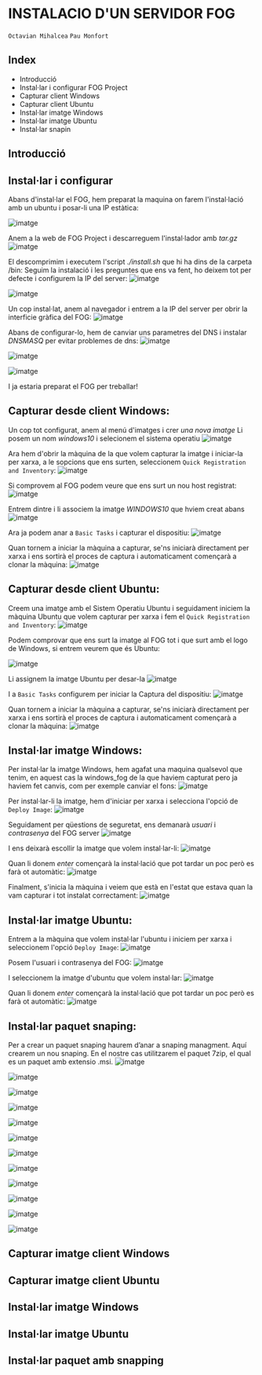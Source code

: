 # INSTALACIO D'UN SERVIDOR FOG

`Octavian Mihalcea`
`Pau Monfort`

## Index
* Introducció
* Instal·lar i configurar FOG Project
* Capturar client Windows
* Capturar client Ubuntu
* Instal·lar imatge Windows
* Instal·lar imatge Ubuntu
* Instal·lar snapin


## Introducció


## Instal·lar i configurar 

Abans d'instal·lar el FOG, hem preparat la maquina on farem l'instal·lació amb un ubuntu i posar-li una IP estàtica:

![imatge](/fotos/image11.png)

Anem a la web de FOG Project i descarreguem l'instal·lador amb _tar.gz_
![imatge](/fotos/image16.png)

El descomprimim i executem l'script _./install.sh_ que hi ha dins de la carpeta /bin:
Seguim la instalació i les preguntes que ens va fent, ho deixem tot per defecte i configurem la IP del server:
![imatge](/fotos/image17.png)

![imatge](/fotos/image12.png)

Un cop instal·lat, anem al navegador i entrem a la IP del server per obrir la interficie gràfica del FOG:
![imatge](/fotos/image5.png)

Abans de configurar-lo, hem de canviar uns parametres del DNS i instalar _DNSMASQ_ per evitar problemes de dns:
![imatge](/fotos/image22.png)

![imatge](/fotos/image19.png)

![imatge](/fotos/image8.png)

I ja estaria preparat el FOG per treballar!


## Capturar desde client Windows:

Un cop tot configurat, anem al menú d'imatges i crer _una nova imatge_
Li posem un nom _windows10_ i selecionem el sistema operatiu
![imatge](/fotos/image15.png)

Ara hem d'obrir la màquina de la que volem capturar la imatge i iniciar-la per xarxa, a le sopcions que ens surten, seleccionem `Quick Registration and Inventory`:
![imatge](/fotos/image10.png)

Si comprovem al FOG podem veure que ens surt un nou host registrat:
![imatge](/fotos/image24.png)

Entrem dintre i li associem la imatge _WINDOWS10_ que hviem creat abans
![imatge](/fotos/image7.png)

Ara ja podem anar a `Basic Tasks` i capturar el dispositiu:
![imatge](/fotos/image23.png)

Quan tornem a iniciar la màquina a capturar, se'ns iniciarà directament per xarxa i ens sortirà el proces de captura i automaticament començarà a clonar la màquina:
![imatge](/fotos/image1.png)


## Capturar desde client Ubuntu:

Creem una imatge amb el Sistem Operatiu Ubuntu i seguidament iniciem la màquina Ubuntu que volem capturar per xarxa i fem el `Quick Registration and Inventory`: 
![imatge](/fotos/image9.png)

Podem comprovar que ens surt la imatge al FOG tot i que surt amb el logo de Windows, si entrem veurem que és Ubuntu:

![imatge](/fotos/image10.png)

Li assignem la imatge Ubuntu per desar-la
![imatge](/fotos/image21.png)

I a `Basic Tasks` configurem per iniciar la Captura del dispositiu:
![imatge](/fotos/image6.png)

Quan tornem a iniciar la màquina a capturar, se'ns iniciarà directament per xarxa i ens sortirà el proces de captura i automaticament començarà a clonar la màquina:
![imatge](/fotos/image23.png)



## Instal·lar imatge Windows:

Per instal·lar la imatge Windows, hem agafat una maquina qualsevol que tenim, en aquest cas la windows_fog de la que haviem capturat pero ja haviem fet canvis, com per exemple canviar el fons:
![imatge](/fotos/image26.png)

Per instal·lar-li la imatge, hem d'iniciar per xarxa i selecciona l'opció de `Deploy Image`:
![imatge](/fotos/image4.png)

Seguidament per qüestions de seguretat, ens demanarà _usuari_ i _contrasenya_ del FOG server
![imatge](/fotos/image14.png)

I ens deixarà escollir la imatge que volem instal·lar-li:
![imatge](/fotos/image3.png)

Quan li donem _enter_ començarà la instal·lació que pot tardar un poc però es farà ot automàtic:
![imatge](/fotos/image2.png)

Finalment, s'inicia la màquina i veiem que està en l'estat que estava quan la vam capturar i tot instalat correctament:
![imatge](/fotos/image27.png)


## Instal·lar imatge Ubuntu:

Entrem a la màquina que volem instal·lar l'ubuntu i iniciem per xarxa i seleccionem l'opció `Deploy Image`:
![imatge](/fotos/image18.png)

Posem l'usuari i contrasenya del FOG:
![imatge](/fotos/image14.png)

I seleccionem la imatge d'ubuntu que volem instal·lar:
![imatge](/fotos/image3.png)

Quan li donem _enter_ començarà la instal·lació que pot tardar un poc però es farà ot automàtic:
![imatge](/fotos/image25.png)


## Instal·lar paquet snaping:

Per a crear un paquet snaping haurem d’anar a snaping managment. Aquí crearem un nou snaping. En el nostre cas utilitzarem el paquet 7zip, el qual es un paquet amb extensio .msi.
![imatge](/fotos/image20.png)


![imatge](/fotos/image28.png)

![imatge](/fotos/image29.png)

![imatge](/fotos/image30.png)

![imatge](/fotos/image31.png)

![imatge](/fotos/image32.png)

![imatge](/fotos/image33.png)

![imatge](/fotos/image34.png)

![imatge](/fotos/image35.png)

![imatge](/fotos/image36.png)

![imatge](/fotos/image37.png)

![imatge](/fotos/image38.png)



## Capturar imatge client Windows 

## Capturar imatge client Ubuntu

## Instal·lar imatge Windows

## Instal·lar imatge Ubuntu

## Instal·lar paquet amb snapping


